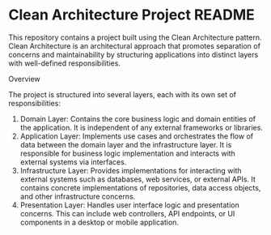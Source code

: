 <h1>Clean Architecture Project README</h1>

This repository contains a project built using the Clean Architecture pattern. Clean Architecture is an architectural approach that promotes separation of concerns and maintainability by structuring applications into distinct layers with well-defined responsibilities.

Overview

The project is structured into several layers, each with its own set of responsibilities:

1. Domain Layer: Contains the core business logic and domain entities of the application. It is independent of any external frameworks or libraries.
2. Application Layer: Implements use cases and orchestrates the flow of data between the domain layer and the infrastructure layer. It is responsible for business logic implementation and interacts with external systems via interfaces.
3. Infrastructure Layer: Provides implementations for interacting with external systems such as databases, web services, or external APIs. It contains concrete implementations of repositories, data access objects, and other infrastructure concerns.
4. Presentation Layer: Handles user interface logic and presentation concerns. This can include web controllers, API endpoints, or UI components in a desktop or mobile application.
